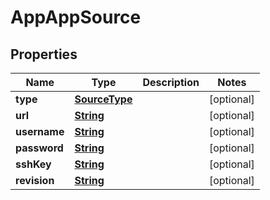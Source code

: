 

# AppAppSource


## Properties

| Name | Type | Description | Notes |
|------------ | ------------- | ------------- | -------------|
|**type** | [**SourceType**](SourceType.md) |  |  [optional] |
|**url** | [**String**](String.md) |  |  [optional] |
|**username** | [**String**](String.md) |  |  [optional] |
|**password** | [**String**](String.md) |  |  [optional] |
|**sshKey** | [**String**](String.md) |  |  [optional] |
|**revision** | [**String**](String.md) |  |  [optional] |



